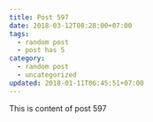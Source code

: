 ```yaml
---
title: Post 597
date: 2018-03-12T08:28:00+07:00
tags:
  - random post
  - post has 5
category:
  - random post
  - uncategorized
updated: 2018-01-11T06:45:51+07:00
---
```

This is content of post 597